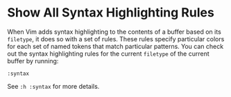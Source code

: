 # Show All Syntax Highlighting Rules

When Vim adds syntax highlighting to the contents of a buffer based on its
`filetype`, it does so with a set of rules. These rules specify particular
colors for each set of named tokens that match particular patterns. You can
check out the syntax highlighting rules for the current `filetype` of the
current buffer by running:

```
:syntax
```

See `:h :syntax` for more details.
